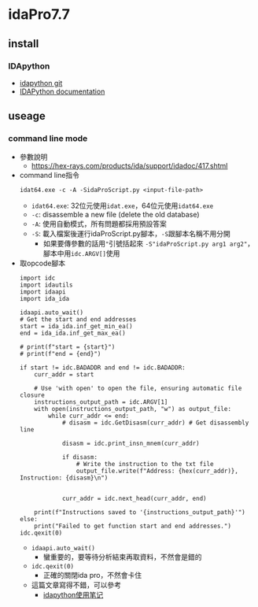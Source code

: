 # idaPro7.7
## install

### IDApython
* [idapython git](https://github.com/idapython/src)
* [IDAPython documentation](https://www.hex-rays.com/products/ida/support/idapython_docs/)
## useage
### command line mode
- 參數說明
    - https://hex-rays.com/products/ida/support/idadoc/417.shtml
- command line指令
    ```cmd=
    idat64.exe -c -A -SidaProScript.py <input-file-path>
    ```
    - `idat64.exe`: 32位元使用`idat.exe`，64位元使用`idat64.exe`
    - `-c`: disassemble a new file (delete the old database)
    - `-A`: 使用自動模式，所有問題都採用預設答案
    - `-S`: 載入檔案後運行idaProScript.py腳本，`-S`跟腳本名稱不用分開
        - 如果要傳參數的話用`"`引號括起來 `-S"idaProScript.py arg1 arg2"`，腳本中用`idc.ARGV[]`使用
- 取opcode腳本
    ```python=
    import idc
    import idautils
    import idaapi
    import ida_ida

    idaapi.auto_wait()
    # Get the start and end addresses
    start = ida_ida.inf_get_min_ea()
    end = ida_ida.inf_get_max_ea()

    # print(f"start = {start}")
    # print(f"end = {end}")

    if start != idc.BADADDR and end != idc.BADADDR:
        curr_addr = start

        # Use 'with open' to open the file, ensuring automatic file closure
        instructions_output_path = idc.ARGV[1]
        with open(instructions_output_path, "w") as output_file:
            while curr_addr <= end:
                # disasm = idc.GetDisasm(curr_addr) # Get disassembly line

                disasm = idc.print_insn_mnem(curr_addr)

                if disasm:
                    # Write the instruction to the txt file
                    output_file.write(f"Address: {hex(curr_addr)}, Instruction: {disasm}\n")


                curr_addr = idc.next_head(curr_addr, end)

        print(f"Instructions saved to '{instructions_output_path}'")
    else:
        print("Failed to get function start and end addresses.")
    idc.qexit(0)
    ```
    - `idaapi.auto_wait()`
        - 蠻重要的，要等待分析結束再取資料，不然會是錯的
    - `idc.qexit(0)`
        - 正確的關閉ida pro，不然會卡住
    - 這篇文章寫得不錯，可以參考
        - [idapython使用笔记](https://wonderkun.cc/2020/12/11/idapython%E4%BD%BF%E7%94%A8%E7%AC%94%E8%AE%B0/)